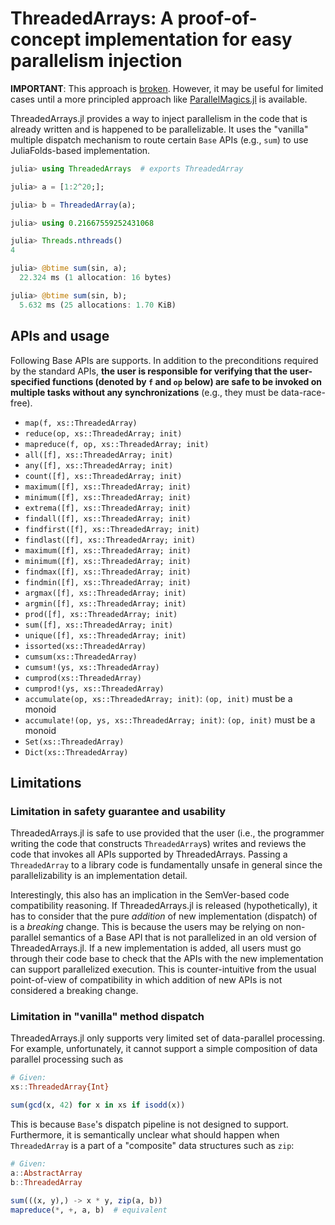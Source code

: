 # ThreadedArrays: A proof-of-concept implementation for easy parallelism injection

**IMPORTANT**: This approach is [broken](#limitations).  However, it may be useful for
limited cases until a more principled approach like
[ParallelMagics.jl](https://github.com/JuliaFolds/ParallelMagics.jl) is available.

ThreadedArrays.jl provides a way to inject parallelism in the code that is already written
and is happened to be parallelizable.  It uses the "vanilla" multiple dispatch mechanism to
route certain `Base` APIs (e.g., `sum`) to use JuliaFolds-based implementation.

```julia
julia> using ThreadedArrays  # exports ThreadedArray

julia> a = [1:2^20;];

julia> b = ThreadedArray(a);

julia> using 0.21667559252431068

julia> Threads.nthreads()
4

julia> @btime sum(sin, a);
  22.324 ms (1 allocation: 16 bytes)

julia> @btime sum(sin, b);
  5.632 ms (25 allocations: 1.70 KiB)
```

## APIs and usage

Following Base APIs are supports. In addition to the preconditions required by the standard
APIs, **the user is responsible for verifying that the user-specified functions (denoted by
`f` and `op` below) are safe to be invoked on multiple tasks without any synchronizations**
(e.g., they must be data-race-free).

* `map(f, xs::ThreadedArray)`
* `reduce(op, xs::ThreadedArray; init)`
* `mapreduce(f, op, xs::ThreadedArray; init)`
* `all([f], xs::ThreadedArray; init)`
* `any([f], xs::ThreadedArray; init)`
* `count([f], xs::ThreadedArray; init)`
* `maximum([f], xs::ThreadedArray; init)`
* `minimum([f], xs::ThreadedArray; init)`
* `extrema([f], xs::ThreadedArray; init)`
* `findall([f], xs::ThreadedArray; init)`
* `findfirst([f], xs::ThreadedArray; init)`
* `findlast([f], xs::ThreadedArray; init)`
* `maximum([f], xs::ThreadedArray; init)`
* `minimum([f], xs::ThreadedArray; init)`
* `findmax([f], xs::ThreadedArray; init)`
* `findmin([f], xs::ThreadedArray; init)`
* `argmax([f], xs::ThreadedArray; init)`
* `argmin([f], xs::ThreadedArray; init)`
* `prod([f], xs::ThreadedArray; init)`
* `sum([f], xs::ThreadedArray; init)`
* `unique([f], xs::ThreadedArray; init)`
* `issorted(xs::ThreadedArray)`
* `cumsum(xs::ThreadedArray)`
* `cumsum!(ys, xs::ThreadedArray)`
* `cumprod(xs::ThreadedArray)`
* `cumprod!(ys, xs::ThreadedArray)`
* `accumulate(op, xs::ThreadedArray; init)`: `(op, init)` must be a monoid
* `accumulate!(op, ys, xs::ThreadedArray; init)`: `(op, init)` must be a monoid
* `Set(xs::ThreadedArray)`
* `Dict(xs::ThreadedArray)`

## Limitations

### Limitation in safety guarantee and usability

ThreadedArrays.jl is safe to use provided that the user (i.e., the programmer writing the
code that constructs `ThreadedArray`s) writes and reviews the code that invokes all APIs
supported by ThreadedArrays.  Passing a `ThreadedArray` to a library code is fundamentally
unsafe in general since the parallelizability is an implementation detail.

Interestingly, this also has an implication in the SemVer-based code compatibility
reasoning.  If ThreadedArrays.jl is released (hypothetically), it has to consider that the
pure *addition* of new implementation (dispatch) of is a *breaking* change.  This is because
the users may be relying on non-parallel semantics of a Base API that is not parallelized in
an old version of ThreadedArrays.jl.  If a new implementation is added, all users must go
through their code base to check that the APIs with the new implementation can support
parallelized execution.  This is counter-intuitive from the usual point-of-view of
compatibility in which addition of new APIs is not considered a breaking change.

### Limitation in "vanilla" method dispatch

ThreadedArrays.jl only supports very limited set of data-parallel processing.  For example,
unfortunately, it cannot support a simple composition of data parallel processing such as

```julia
# Given:
xs::ThreadedArray{Int}

sum(gcd(x, 42) for x in xs if isodd(x))
```

This is because `Base`'s dispatch pipeline is not designed to support.  Furthermore, it is
semantically unclear what should happen when `ThreadedArray` is a part of a "composite" data
structures such as `zip`:

```julia
# Given:
a::AbstractArray
b::ThreadedArray

sum(((x, y),) -> x * y, zip(a, b))
mapreduce(*, +, a, b)  # equivalent
```
